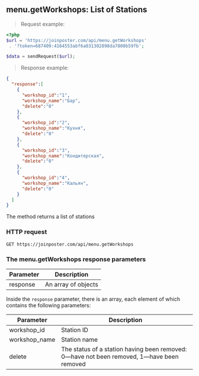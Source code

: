 ## menu.getWorkshops: List of Stations

> Request example:

```php
<?php
$url = 'https://joinposter.com/api/menu.getWorkshops'
 . '?token=687409:4164553abf6a031302898da7800b59fb';

$data = sendRequest($url);
```

> Response example:

```json
{  
  "response":[  
    {  
      "workshop_id":"1",
      "workshop_name":"Бар",
      "delete":"0"
    },
    {  
      "workshop_id":"2",
      "workshop_name":"Кухня",
      "delete":"0"
    },
    {  
      "workshop_id":"3",
      "workshop_name":"Кондитерская",
      "delete":"0"
    },
    {  
      "workshop_id":"4",
      "workshop_name":"Кальян",
      "delete":"0"
    }
  ]
}
```

The method returns a list of stations

### HTTP request

`GET https://joinposter.com/api/menu.getWorkshops`

### The menu.getWorkshops response parameters

Parameter | Description
--------- | -----------
response | An array of objects

Inside the `response` parameter, there is an array, each element of which contains the following parameters:

Parameter | Description
--------- | -----------
workshop_id | Station ID
workshop_name | Station name
delete | The status of a station having been removed: 0—have not been removed, 1—have been removed

